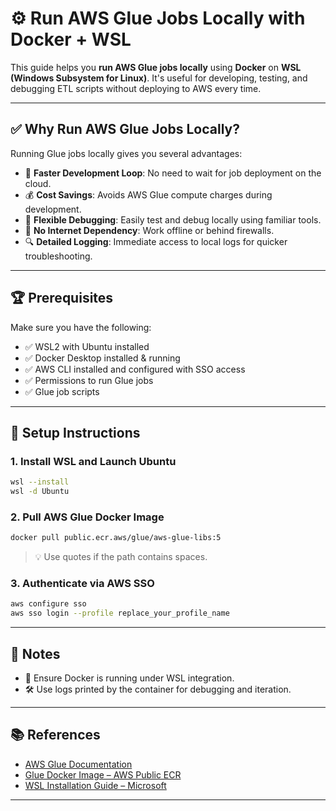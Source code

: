 # ⚙️ Run AWS Glue Jobs Locally with Docker + WSL

This guide helps you **run AWS Glue jobs locally** using **Docker** on **WSL (Windows Subsystem for Linux)**. It's useful for developing, testing, and debugging ETL scripts without deploying to AWS every time.

---

## ✅ Why Run AWS Glue Jobs Locally?

Running Glue jobs locally gives you several advantages:

- 🧪 **Faster Development Loop**: No need to wait for job deployment on the cloud.
- 💰 **Cost Savings**: Avoids AWS Glue compute charges during development.
- 🔧 **Flexible Debugging**: Easily test and debug locally using familiar tools.
- 🚫 **No Internet Dependency**: Work offline or behind firewalls.
- 🔍 **Detailed Logging**: Immediate access to local logs for quicker troubleshooting.

---

## 🏆 Prerequisites

Make sure you have the following:

- ✅ WSL2 with Ubuntu installed
- ✅ Docker Desktop installed & running
- ✅ AWS CLI installed and configured with SSO access
- ✅ Permissions to run Glue jobs
- ✅ Glue job scripts

---

## 🔧 Setup Instructions

### 1. Install WSL and Launch Ubuntu

```bash
wsl --install
wsl -d Ubuntu
```

### 2. Pull AWS Glue Docker Image

```bash
docker pull public.ecr.aws/glue/aws-glue-libs:5
```

> 💡 Use quotes if the path contains spaces.

### 3. Authenticate via AWS SSO

```bash
aws configure sso
aws sso login --profile replace_your_profile_name
```
---

## 📝 Notes

* 🐳 Ensure Docker is running under WSL integration.
* 🛠 Use logs printed by the container for debugging and iteration.

---

## 📚 References

* [AWS Glue Documentation](https://docs.aws.amazon.com/glue/)
* [Glue Docker Image – AWS Public ECR](https://gallery.ecr.aws/glue/aws-glue-libs)
* [WSL Installation Guide – Microsoft](https://learn.microsoft.com/en-us/windows/wsl/)

---
